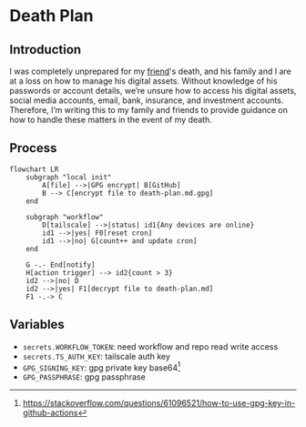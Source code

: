 # Death Plan

## Introduction

I was completely unprepared for my [friend](https://github.com/yhc-huichao)'s death, and his family and I are at a loss on how to manage his digital
assets. Without knowledge of his passwords or account details, we’re unsure how to access his digital assets, social
media accounts, email, bank, insurance, and investment accounts.
Therefore, I’m writing this to my family and friends to provide guidance on how to handle these matters in the event of
my death.

## Process

```mermaid
flowchart LR
    subgraph "local init"
        A[file] -->|GPG encrypt| B[GitHub]
        B --> C[encrypt file to death-plan.md.gpg]
    end

    subgraph "workflow"
        D[tailscale] -->|status| id1{Any devices are online}
        id1 -->|yes| F0[reset cron]
        id1 -->|no| G[count++ and update cron]
    end

    G -.- End[notify]
    H[action trigger] --> id2{count > 3}
    id2 -->|no| D
    id2 -->|yes| F1[decrypt file to death-plan.md]
    F1 -.-> C
```

## Variables

- `secrets.WORKFLOW_TOKEN`: need workflow and repo read write access
- `secrets.TS_AUTH_KEY`: tailscale auth key
- `GPG_SIGNING_KEY`: gpg private key base64[^1]
- `GPG_PASSPHRASE`: gpg passphrase

[^1]: https://stackoverflow.com/questions/61096521/how-to-use-gpg-key-in-github-actions
